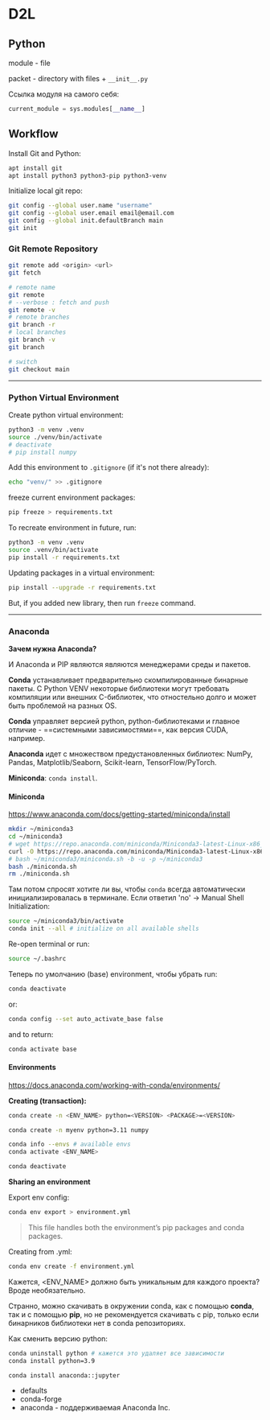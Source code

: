 # D2L

## Python

module - file

packet - directory with files + `__init__.py`

Ссылка модуля на самого себя:
```python
current_module = sys.modules[__name__]
```

## Workflow

Install Git and Python:
```sh
apt install git
apt install python3 python3-pip python3-venv
```

Initialize local git repo:
```sh
git config --global user.name "username"
git config --global user.email email@email.com
git config --global init.defaultBranch main
git init
```

### Git Remote Repository

```sh
git remote add <origin> <url>
git fetch

# remote name
git remote
# --verbose : fetch and push
git remote -v
# remote branches
git branch -r
# local branches
git branch -v
git branch
```

```sh
# switch
git checkout main
```

---

### Python Virtual Environment

Create python virtual environment:
```sh
python3 -m venv .venv
source ./venv/bin/activate
# deactivate
# pip install numpy
```

Add this environment to `.gitignore` (if it's not there already):
```sh
echo "venv/" >> .gitignore
```

freeze current environment packages:
```sh
pip freeze > requirements.txt
```

To recreate environment in future, run:
```sh
python3 -m venv .venv
source .venv/bin/activate
pip install -r requirements.txt
```

Updating packages in a virtual environment:
```sh
pip install --upgrade -r requirements.txt
```
But, if you added new library, then run `freeze` command.

---

### Anaconda

**Зачем нужна Anaconda?**

И Anaconda и PIP являются являются менеджерами среды и пакетов.

**Conda** устанавливает предварительно скомпилированные бинарные пакеты.
С Python VENV некоторые библиотеки могут требовать компиляции или внешних C-библиотек, что отностельно долго и может быть проблемой на разных OS.

**Conda** управляет версией python, python-библиотеками и главное отличие - ==системными зависимостями==, как версия CUDA, например.

**Anaconda** идет с множеством предустановленных библиотек:
NumPy, Pandas, Matplotlib/Seaborn, Scikit-learn, TensorFlow/PyTorch.

**Miniconda**: `conda install`.

#### Miniconda
https://www.anaconda.com/docs/getting-started/miniconda/install

```sh
mkdir ~/miniconda3
cd ~/miniconda3
# wget https://repo.anaconda.com/miniconda/Miniconda3-latest-Linux-x86_64.sh -O ~/miniconda3/miniconda.sh
curl -O https://repo.anaconda.com/miniconda/Miniconda3-latest-Linux-x86_64.sh > miniconda.sh
# bash ~/miniconda3/miniconda.sh -b -u -p ~/miniconda3
bash ./miniconda.sh
rm ./miniconda.sh
```

Там потом спросят хотите ли вы, чтобы `conda` всегда автоматически инициализировалась в терминале.
Если ответил 'no' -> Manual Shell Initialization:
```sh
source ~/miniconda3/bin/activate
conda init --all # initialize on all available shells
```

Re-open terminal or run:
```sh
source ~/.bashrc
```

Теперь по умолчанию (base) environment, чтобы убрать run:
```sh
conda deactivate
```
or:
```sh
conda config --set auto_activate_base false
```
and to return:
```sh
conda activate base
```

#### Environments
https://docs.anaconda.com/working-with-conda/environments/

**Creating (transaction):**
```sh
conda create -n <ENV_NAME> python=<VERSION> <PACKAGE>=<VERSION>
```

```sh
conda create -n myenv python=3.11 numpy
```

```sh
conda info --envs # available envs
conda activate <ENV_NAME>

conda deactivate
```

**Sharing an environment**

Export env config:
```sh
conda env export > environment.yml
```

>This file handles both the environment’s pip packages and conda packages.

Creating from .yml:
```sh
conda env create -f environment.yml
```

Кажется, <ENV_NAME> должно быть уникальным для каждого проекта?
Вроде необязательно.

Странно, можно скачивать в окружении conda, как с помощью **conda**, так и с помощью **pip**, но не рекомендуется скачивать с pip, только если бинарников библиотеки нет в conda репозиториях.

Как сменить версию python:
```sh
conda uninstall python # кажется это удаляет все зависимости
conda install python=3.9
```

```sh
conda install anaconda::jupyter
```
- defaults
- conda-forge
- anaconda - поддерживаемая Anaconda Inc.

